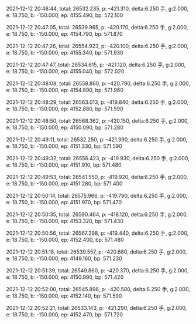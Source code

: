 2021-12-12 20:46:44, total: 26532.235, p: -421.310, delta:6.250 手, g:2.000, e: 18.750, b: -150.000, ep: 4155.490, bp: 572.100

2021-12-12 20:47:05, total: 26539.965, p: -420.170, delta:6.250 手, g:2.000, e: 18.750, b: -150.000, ep: 4154.790, bp: 571.870

2021-12-12 20:47:26, total: 26554.923, p: -420.100, delta:6.250 手, g:2.000, e: 18.750, b: -150.000, ep: 4155.340, bp: 571.930

2021-12-12 20:47:47, total: 26534.615, p: -421.120, delta:6.250 手, g:2.000, e: 18.750, b: -150.000, ep: 4155.040, bp: 572.020

2021-12-12 20:48:08, total: 26558.860, p: -420.790, delta:6.250 手, g:2.000, e: 18.750, b: -150.000, ep: 4154.890, bp: 571.960

2021-12-12 20:48:29, total: 26563.013, p: -419.840, delta:6.250 手, g:2.000, e: 18.750, b: -150.000, ep: 4152.880, bp: 571.590

2021-12-12 20:48:50, total: 26568.362, p: -420.150, delta:6.250 手, g:2.000, e: 18.750, b: -150.000, ep: 4150.090, bp: 571.280

2021-12-12 20:49:11, total: 26532.250, p: -421.390, delta:6.250 手, g:2.000, e: 18.750, b: -150.000, ep: 4151.330, bp: 571.590

2021-12-12 20:49:32, total: 26556.423, p: -419.930, delta:6.250 手, g:2.000, e: 18.750, b: -150.000, ep: 4151.910, bp: 571.480

2021-12-12 20:49:53, total: 26541.550, p: -419.920, delta:6.250 手, g:2.000, e: 18.750, b: -150.000, ep: 4151.280, bp: 571.400

2021-12-12 20:50:14, total: 26575.966, p: -419.790, delta:6.250 手, g:2.000, e: 18.750, b: -150.000, ep: 4151.970, bp: 571.470

2021-12-12 20:50:35, total: 26590.464, p: -418.120, delta:6.250 手, g:2.000, e: 18.750, b: -150.000, ep: 4153.320, bp: 571.430

2021-12-12 20:50:56, total: 26567.298, p: -419.440, delta:6.250 手, g:2.000, e: 18.750, b: -150.000, ep: 4152.400, bp: 571.480

2021-12-12 20:51:18, total: 26539.557, p: -420.680, delta:6.250 手, g:2.000, e: 18.750, b: -150.000, ep: 4149.160, bp: 571.230

2021-12-12 20:51:39, total: 26549.860, p: -420.370, delta:6.250 手, g:2.000, e: 18.750, b: -150.000, ep: 4150.990, bp: 571.420

2021-12-12 20:52:00, total: 26545.896, p: -420.580, delta:6.250 手, g:2.000, e: 18.750, b: -150.000, ep: 4152.140, bp: 571.590

2021-12-12 20:52:21, total: 26533.143, p: -421.290, delta:6.250 手, g:2.000, e: 18.750, b: -150.000, ep: 4152.470, bp: 571.720